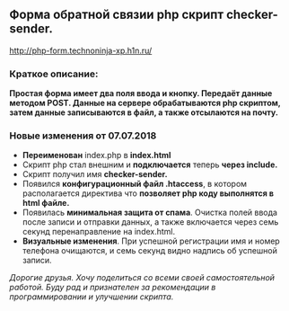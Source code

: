 ## Форма обратной связии php скрипт checker-sender.<br>
http://php-form.technoninja-xp.h1n.ru/
### Краткое описание:
**Простая форма имеет два поля ввода и кнопку. Передаёт данные методом POST.
Данные на сервере обрабатываются php скриптом, затем данные записываются в файл, а также отсылаются на почту.**

### Новые изменения от 07.07.2018 
+  **Переименован** index.php в **index.html** 
+  Скрипт php стал внешним и **подключается** теперь **через include.**
+  Скрипт получил имя **checker-sender.** 
+  Появился **конфигурационный файл  .htaccess**, в котором располагается директива что **позволяет php коду выполнятся в html файле.**
+  Появилась **минимальная защита от спама**. Очистка полей ввода после записи и отправки данных, а также включается через семь секунд перенаправление на index.html. 
+  **Визуальные изменения**.  При успешной регистрации имя и номер телефона очищаются, и семь секунд видно надпись об успешной записи. 

*Дорогие друзья.*
*Хочу поделиться со всеми своей самостоятельной работой. Буду рад и признателен за рекомендации в программировании и улучшении скрипта.*
